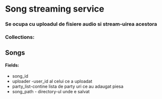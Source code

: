# Song streaming service
### Se ocupa cu uploadul de fisiere audio si stream-uirea acestora
### Collections:
## Songs
#### Fields:
* song_id
* uploader -user_id al celui ce a uploadat
* party_list-contine lista de party uri ce au adaugat piesa
* song_path - directory-ul unde e salvat
